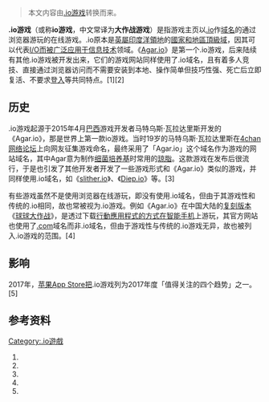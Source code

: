 > 本文内容由[.io游戏](https://zh.wikipedia.org/wiki/.io游戏)转换而来。


**.io游戏**（或称**io游戏**，中文常译为**大作战游戏**）是指游戏主页以[.io](../Page/.io.md "wikilink")作[域名](../Page/域名.md "wikilink")的通过浏览器游玩的在线游戏。.io原本是[英屬印度洋領地](../Page/英屬印度洋領地.md "wikilink")的[國家和地區頂級域](../Page/國家和地區頂級域.md "wikilink")，因其可以代表[I/O而被广泛应用于](https://zh.wikipedia.org/wiki/I/O "wikilink")[信息技术](../Page/信息技术.md "wikilink")领域。《[Agar.io](../Page/Agar.io.md "wikilink")》是第一个.io游戏，后来陆续有其他.io游戏被开发出来，它们的游戏网站同样使用了.io域名，且有着多人竞技、直接通过浏览器访问而不需要安装到本地、操作简单但技巧性强、死亡后立即复活、不要求[登入](../Page/登入.md "wikilink")等共同特点。\[1\]\[2\]

## 历史

.io游戏起源于2015年4月[巴西](../Page/巴西.md "wikilink")游戏开发者马特乌斯·瓦拉达里斯开发的《Agar.io》，那是世界上第一款io游戏。当时19岁的马特乌斯·瓦拉达里斯在[4chan](../Page/4chan.md "wikilink")[网络论坛](../Page/网络论坛.md "wikilink")上向网友征集游戏命名，最终采用了「Agar.io」这个域名作为游戏的网站域名，其中Agar意为制作[细菌](../Page/细菌.md "wikilink")[培养基](../Page/培养基.md "wikilink")时常用的[琼脂](https://zh.wikipedia.org/wiki/琼脂 "wikilink")。这款游戏在发布后很流行，于是也引发了其他开发者开发了一些游戏形式和《Agar.io》类似的游戏，并同样使用.io域名，如《[slither.io](https://zh.wikipedia.org/wiki/slither.io "wikilink")》、《[Diep.io](https://zh.wikipedia.org/wiki/Diep.io "wikilink")》等。\[3\]

有些游戏虽然不是使用浏览器在线游玩，即没有使用.io域名，但由于其游戏性和传统的.io相同，故也常被视为.io游戏。例如《Agar.io》在中国大陆的[复刻版本](https://zh.wikipedia.org/wiki/复刻_\(软件开发\) "wikilink")《[球球大作战](../Page/球球大作战.md "wikilink")》，是透过下载[行動應用程式的方式在](https://zh.wikipedia.org/wiki/行動應用程式 "wikilink")[智能手机](../Page/智能手机.md "wikilink")上游玩，其官方网站也使用了[.com](../Page/.com.md "wikilink")域名而非.io域名，但由于游戏性与传统的.io游戏无异，故也被列入.io游戏的范围。\[4\]

## 影响

2017年，[苹果](https://zh.wikipedia.org/wiki/蘋果公司 "wikilink")[App Store把](../Page/App_Store_\(iOS\).md "wikilink").io游戏列为2017年度「值得关注的四个趋势」之一。\[5\]

## 参考资料

<references />

[Category:.io遊戲](https://zh.wikipedia.org/wiki/Category:.io遊戲 "wikilink")

1.
2.
3.
4.
5.